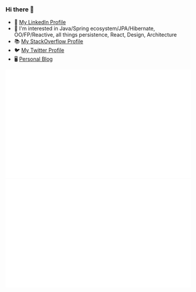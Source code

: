 ### Hi there 👋

- 💼 [My LinkedIn Profile](https://www.linkedin.com/in/dimitriosliapis/)
- 💭 I'm interested in Java/Spring ecosystem/JPA/Hibernate, OO/FP/Reactive, all things persistence, React, Design, Architecture
- 📚 [My StackOverflow Profile](https://stackoverflow.com/users/185723/dimitrisli)
- 🐦 [My Twitter Profile](https://twitter.com/DimiLiapis)
- 🖥 [Personal Blog](https://dimitrisli.wordpress.com/)

<div align="center">

<a href="https://https://www.dimitriosliapis.com/">

![The languages I use](https://raw.githubusercontent.com/dimitrisli/github-stats/master/generated/languages.svg)
![My contribution history](https://raw.githubusercontent.com/dimitrisli/github-stats/master/generated/overview.svg)
</a>

</div>
